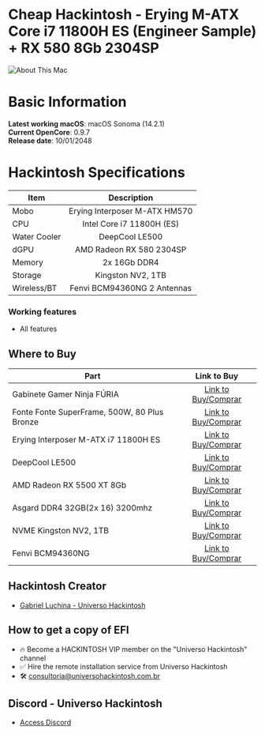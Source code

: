 # Cheap Hackintosh - Erying M-ATX Core i7 11800H ES (Engineer Sample) + RX 580 8Gb 2304SP

![About This Mac](https://github.com/luchina-gabriel/EFI-ERYING-INTERPOSER-M-ATX-i7-11800H-ES-0000-RX580-PUBLIC/assets/23700365/7cb526c9-11bf-439a-bc2a-cdeca8357873)

# Basic Information

**Latest working macOS**: macOS Sonoma (14.2.1)
<br>
**Current OpenCore**: 0.9.7
<br>
**Release date**: 10/01/2048

# Hackintosh Specifications
|Item|Description|
|-|:-------:|
|Mobo|Erying Interposer M-ATX HM570|
|CPU|Intel Core i7 11800H (ES)|
|Water Cooler|DeepCool LE500|
|dGPU|AMD Radeon RX 580 2304SP|
|Memory|2x 16Gb DDR4|
|Storage|Kingston NV2, 1TB|
|Wireless/BT|Fenvi BCM94360NG 2 Antennas|

### Working features
- All features

## Where to Buy

|Part|Link to Buy|
|-|:-------:|
|Gabinete Gamer Ninja FÚRIA|[Link to Buy/Comprar](https://www.terabyteshop.com.br/produto/23065/gabinete-gamer-ninja-furia-rgb-mid-tower-vidro-temperado-atx-sem-fonte-com-3-fans?p=880853)|
|Fonte Fonte SuperFrame, 500W, 80 Plus Bronze|[Link to Buy/Comprar](https://www.terabyteshop.com.br/produto/17081/fonte-superframe-sf-b500fl-500w-80-plus-pfc-ativo-modular-sf-b500fl?p=880853)|
|Erying Interposer M-ATX i7 11800H ES|[Link to Buy/Comprar](https://s.click.aliexpress.com/e/_DF3et57)|
|DeepCool LE500|[Link to Buy/Comprar](https://www.terabyteshop.com.br/produto/22309/water-cooler-deepcool-le500-led-6-cores-240mm-intel-amd-r-le500-bklnmc-g-1?p=880853)|
|AMD Radeon RX 5500 XT 8Gb|[Link to Buy/Comprar](https://www.pichau.com.br/placa-de-video-mancer-rx-5500-xt-streaky-8gb-gddr6-128-bit-mcr-rx5500xt-stk)|
|Asgard DDR4 32GB(2x 16) 3200mhz|[Link to Buy/Comprar](https://mercadolivre.com/sec/1fxXgQC)|
|NVME Kingston NV2, 1TB|[Link to Buy/Comprar](https://mercadolivre.com/sec/2Goz61p)|
|Fenvi BCM94360NG|[Link to Buy/Comprar](https://s.click.aliexpress.com/e/_DEoqk93)|

## Hackintosh Creator
- [Gabriel Luchina - Universo Hackintosh](https://luchina.com.br)

## How to get a copy of EFI
- 🔥 Become a HACKINTOSH VIP member on the "Universo Hackintosh" channel
- ✅ Hire the remote installation service from Universo Hackintosh
- 🛠️ [consultoria@universohackintosh.com.br](mailto:consultoria@universohackintosh.com.br)

## Discord - Universo Hackintosh
- [Access Discord](https://discord.universohackintosh.com.br)
